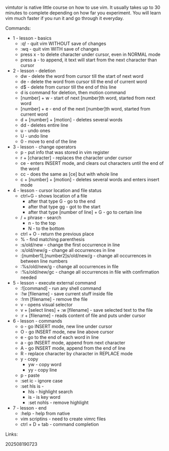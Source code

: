 vimtutor is native little course on how to use vim. It usually takes up to 30 minutes to complete depending on how far you experiment. You will learn vim much faster if you run it and go through it everyday.

Commands:
- 1 - lesson - basics
	- :q! - quit vim WITHOUT save of changes
	- :wq - quit vim WITH save of changes
	- press x - to delete character under cursor, even in NORMAL mode
	- press a - to append, it text will start from the next character than cursor
- 2 - lesson - deletion
	- dw - delete the word from cursor till the start of next word
	- de - delete the word from cursor till the end of current word
	- d$ - delete from cursor till the end of this line
	- d is command for deletion, then motion command
	- [number] + w - start of next [number]th word, started from next word
	- [number] + e - end of the next [number]th word, started from current word
	- d + [number] + [motion] - deletes several words
	- dd - deletes entire line
	- u - undo ones
	- U - undo line
	- 0 - move to end of the line
- 3 - lesson - change operators
	- p - put info that was stored in vim register
	- r + [character] - replaces the character under cursor
	- ce - enters INSERT mode, and clears out characters until the end of the word
	- cc - does the same as [ce] but with whole line
	- c + [number] + [motion] - deletes several words and enters insert mode
- 4 - lesson - cursor location and file status
	- ctrl+G - shows location of a file
		- after that type G - go to the end 
		- after that type gg - got to the start
		- after that type [number of line] + G - go to certain line
	- / + phrase - search
		- n - to the top
		- N - to the bottom
	- ctrl + O - return the previous place
	- % - find matching parenthesis  
	- :s/old/new - change the first occurrence in line
	- :s/old/new/g - change all occurrences in line
	- :[number1],[number2]s/old/new/g - change all occurrences in between line numbers
	- :%s/old/new/g - change all occurrences in file
	- :%s/old/new/gc - change all occurrences in file with confirmation needed
- 5 - lesson - execute external command
	- :![command] - run any shell command
	- :!w [filename] - save current stuff inside file
	- :!rm [filename] - remove the file
	- v - opens visual selector
	- v + [select lines] + :w [filename] - save selected text to the file
	- :r + [filename] - reads content of file and puts under cursor
- 6 - lesson - commands
	- o - go INSERT mode, new line under cursor
	- O - go INSERT mode, new line above cursor
	- e - go to the end of each word in line
	- a - go INSERT mode, append from next character
	- A - go INSERT mode, append from the end of line
	- R - replace character by character in REPLACE mode
	- y - copy
		- yw - copy word
		- yy - copy line
	- p - paste
	- :set ic - ignore case
	- :set hls is -
		- hls - highlight search
		- is - is key word
		- :set nohls - remove highlight
- 7 - lesson - end
	- :help - help from native
	- vim scriptins - need to create vimrc files
	- ctrl + D + tab - command completion

Links:

202508190723

